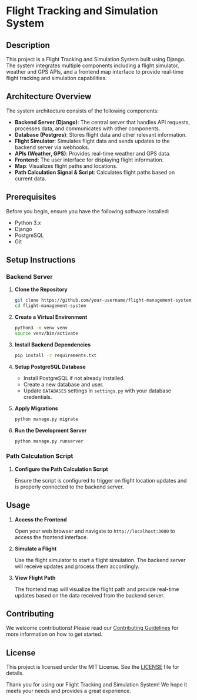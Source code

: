 # Flight Tracking and Simulation System

## Description

This project is a Flight Tracking and Simulation System built using Django. The system integrates multiple components including a flight simulator, weather and GPS APIs, and a frontend map interface to provide real-time flight tracking and simulation capabilities.

## Architecture Overview

The system architecture consists of the following components:

- **Backend Server (Django)**: The central server that handles API requests, processes data, and communicates with other components.
- **Database (Postgres)**: Stores flight data and other relevant information.
- **Flight Simulator**: Simulates flight data and sends updates to the backend server via webhooks.
- **APIs (Weather, GPS)**: Provides real-time weather and GPS data.
- **Frontend**: The user interface for displaying flight information.
- **Map**: Visualizes flight paths and locations.
- **Path Calculation Signal & Script**: Calculates flight paths based on current data.

## Prerequisites

Before you begin, ensure you have the following software installed:

- Python 3.x
- Django
- PostgreSQL
- Git

## Setup Instructions

### Backend Server

1. **Clone the Repository**

    ```bash
    git clone https://github.com/your-username/flight-management-system.git
    cd flight-management-system
    ```

2. **Create a Virtual Environment**

    ```bash
    python3 -m venv venv
    source venv/bin/activate
    ```

3. **Install Backend Dependencies**

    ```bash
    pip install -r requirements.txt
    ```

4. **Setup PostgreSQL Database**

    - Install PostgreSQL if not already installed.
    - Create a new database and user.
    - Update `DATABASES` settings in `settings.py` with your database credentials.

5. **Apply Migrations**

    ```bash
    python manage.py migrate
    ```

6. **Run the Development Server**

    ```bash
    python manage.py runserver
    ```


### Path Calculation Script

1. **Configure the Path Calculation Script**

    Ensure the script is configured to trigger on flight location updates and is properly connected to the backend server.

## Usage

1. **Access the Frontend**

    Open your web browser and navigate to `http://localhost:3000` to access the frontend interface.

2. **Simulate a Flight**

    Use the flight simulator to start a flight simulation. The backend server will receive updates and process them accordingly.

3. **View Flight Path**

    The frontend map will visualize the flight path and provide real-time updates based on the data received from the backend server.

## Contributing

We welcome contributions! Please read our [Contributing Guidelines](CONTRIBUTING.md) for more information on how to get started.

## License

This project is licensed under the MIT License. See the [LICENSE](LICENSE) file for details.

Thank you for using our Flight Tracking and Simulation System! We hope it meets your needs and provides a great experience.
